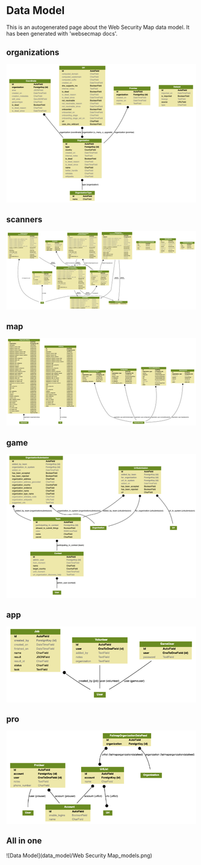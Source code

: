 # Data Model
This is an autogenerated page about the Web Security Map data model.
It has been generated with 'websecmap docs'.

## organizations
![Data Model](data_model/organizations_models.png)

## scanners
![Data Model](data_model/scanners_models.png)

## map
![Data Model](data_model/map_models.png)

## game
![Data Model](data_model/game_models.png)

## app
![Data Model](data_model/app_models.png)

## pro
![Data Model](data_model/pro_models.png)

## All in one
![Data Model](data_model/Web Security Map_models.png)
